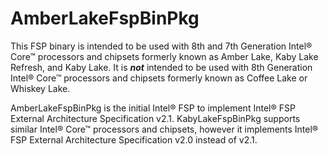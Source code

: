 # AmberLakeFspBinPkg
This FSP binary is intended to be used with 8th and 7th Generation Intel® Core™ processors and chipsets formerly known as Amber Lake, Kaby Lake Refresh, and Kaby Lake. It is ***not*** intended to be used with 8th Generation Intel® Core™ processors and chipsets formerly known as Coffee Lake or Whiskey Lake.

AmberLakeFspBinPkg is the initial Intel® FSP to implement Intel® FSP External Architecture Specification v2.1. KabyLakeFspBinPkg supports similar Intel® Core™ processors and chipsets, however it implements Intel® FSP External Architecture Specification v2.0 instead of v2.1.
